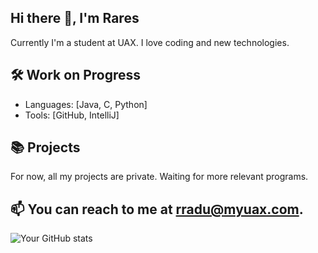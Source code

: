 ## Hi there 👋, I'm Rares 

<!--
**RaduRaresGeorge/RaduRaresGeorge** is a ✨ _special_ ✨ repository because its `README.md` (this file) appears on your GitHub profile.

Here are some ideas to get you started:

- 🔭 I’m currently working on ...
- 🌱 I’m currently learning ...
- 👯 I’m looking to collaborate on ...
- 🤔 I’m looking for help with ...
- 💬 Ask me about ...
- 📫 How to reach me: ...
- 😄 Pronouns: ...
- ⚡ Fun fact: ...
-->

Currently I'm a student at UAX. I love coding and new technologies.

## 🛠️ Work on Progress

- Languages: [Java, C, Python]
- Tools: [GitHub, IntelliJ]

## 📚 Projects

For now, all my projects are private. Waiting for more relevant programs.
<!-- - [Project Name](Project Link): Brief description of the project.-->

## 📫 You can reach to me at rradu@myuax.com.


![Your GitHub stats](https://github-readme-stats.vercel.app/api?username=RaduRaresGeorge)
